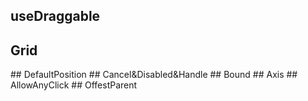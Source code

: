 <script setup>
import OffestParent from "./demo/OffestParent.vue"
import AllowAnyClick from "./demo/AllowAnyClick.vue"
import Axis from "./demo/Axis.vue"
import Bound from "./demo/Bound.vue"
import Cancel from "./demo/Cancel.vue"
import DefaultPosition from "./demo/DefaultPosition.vue"
import Grid from "./demo/Grid.vue"

</script>

## useDraggable
## Grid
<Grid/>
## DefaultPosition
<DefaultPosition/>
## Cancel&Disabled&Handle
<Cancel/>
## Bound
<Bound/>
## Axis
<Axis/>
## AllowAnyClick
<AllowAnyClick/>
## OffestParent
<OffestParent/>

